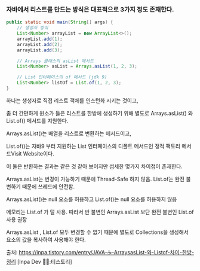 ### 자바에서 리스트를 만드는 방식은 대표적으로 3가지 정도 존재한다.

```java
public static void main(String[] args) {
    // 생성자 방식
    List<Number> arrayList = new ArrayList<>();
    arrayList.add(1);
    arrayList.add(2);
    arrayList.add(3);

    // Arrays 클래스의 asList 메서드
    List<Number> asList = Arrays.asList(1, 2, 3);

    // List 인터페이스의 of 메서드 (jdk 9)
    List<Number> listOf = List.of(1, 2, 3);
}
```

하나는 생성자로 직접 리스트 객체를 인스턴화 시키는 것이고, 

좀 더 간편하게 원소가 들은 리스트를 한방에 생성하기 위해 별도로 Arrays.asList() 와 List.of() 메서드를 지원한다.

Arrays.asList()는 배열을 리스트로 변환하는 메서드이고, 

List.of()는 자바9 부터 지원하는 List 인터페이스의 디폴트 메서드인 정적 팩토리 메서드Visit Website이다. 

이 둘은 반환하는 결과는 같은 것 같아 보이지만 섬세한 몇가지 차이점이 존재한다.

Arrays.asList는 변경이 가능하기 때문에 Thread-Safe 하지 않음. List.of는 완전 불변하기 때문에 쓰레드에 안전함.

Arrays.asList()는 null 요소를 허용하고 List.of()는 null 요소를 허용하지 않음

메모리는 List.of 가 덜 사용. 따라서 반 불변인 Arrays.asList 보단 완전 불변인 List.of 사용 권장

Arrays.asList , List.of 모두 변경할 수 없기 때문에 별도로 Collections을 생성해서 요소의 값을 복사하여 사용해야 한다.

출처: https://inpa.tistory.com/entry/JAVA-☕-ArraysasList-와-Listof-차이-한방-정리 [Inpa Dev 👨‍💻:티스토리]
